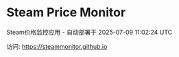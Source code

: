 # Steam Price Monitor

Steam价格监控应用 - 自动部署于 2025-07-09 11:02:24 UTC

访问: https://steammonitor.github.io
